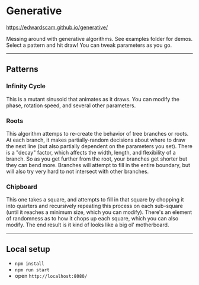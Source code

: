 # Generative

https://edwardscam.github.io/generative/

Messing around with generative algorithms. See examples folder for demos.
Select a pattern and hit draw! You can tweak parameters as you go.

---

## Patterns

### Infinity Cycle
This is a mutant sinusoid that animates as it draws. You can modify the phase, rotation speed, and several other parameters.

### Roots
This algorithm attemps to re-create the behavior of tree branches or roots. At each branch, it makes partially-random decisions about where to draw the next line (but also partially dependent on the parameters you set). There is a "decay" factor, which affects the width, length, and flexibility of a branch. So as you get further from the root, your branches get shorter but they can bend more. Branches will attempt to fill in the entire boundary, but will also try very hard to not intersect with other branches.

### Chipboard
This one takes a square, and attempts to fill in that square by chopping it into quarters and recursively repeating this process on each sub-square (until it reaches a minimum size, which you can modify). There's an element of randomness as to how it chops up each square, which you can also modify. The end result is it kind of looks like a big ol' motherboard.

---

## Local setup

* `npm install`
* `npm run start`
* open `http://localhost:8080/`

